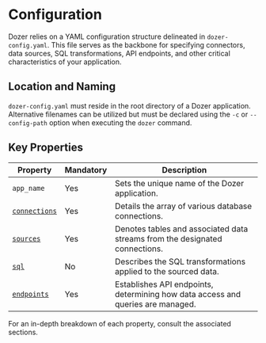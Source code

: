 # Configuration
Dozer relies on a YAML configuration structure delineated in `dozer-config.yaml`. This file serves as the backbone for specifying connectors, data sources, SQL transformations, API endpoints, and other critical characteristics of your application.

## Location and Naming
`dozer-config.yaml` must reside in the root directory of a Dozer application. Alternative filenames can be utilized but must be declared using the `-c` or `--config-path` option when executing the `dozer` command.

## Key Properties

| Property    | Mandatory | Description                                                                                                     |
|-------------|-----------|-----------------------------------------------------------------------------------------------------------------|
| `app_name`  | Yes       | Sets the unique name of the Dozer application.                                                                  |
| [`connections`](#connections) | Yes    | Details the array of various database connections.                                                              |
| [`sources`](#sources)   | Yes        | Denotes tables and associated data streams from the designated connections.                                      |
| [`sql`](#sql-transformations)       | No        | Describes the SQL transformations applied to the sourced data.                                                   |
| [`endpoints`](#api-endpoints) | Yes       | Establishes API endpoints, determining how data access and queries are managed.                                  |

For an in-depth breakdown of each property, consult the associated sections.




